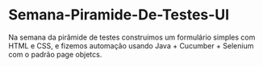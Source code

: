 # Semana-Piramide-De-Testes-UI
Na semana da pirâmide de testes construimos um formulário simples com HTML e CSS, e fizemos automação usando Java + Cucumber + Selenium com o padrão page objetcs.
